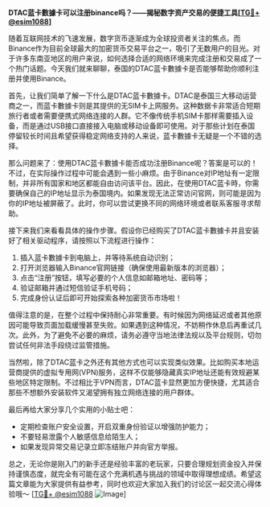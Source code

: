 **DTAC蓝卡數據卡可以注册binance吗？——揭秘数字资产交易的便捷工具[[TG💪+ @esim1088](https://t.me/s/esim1088)]**

随着互联网技术的飞速发展，数字货币逐渐成为全球投资者关注的焦点。而Binance作为目前全球最大的加密货币交易平台之一，吸引了无数用户的目光。对于许多东南亚地区的用户来说，如何选择合适的网络环境来完成注册和交易成了一个热门话题。今天我们就来聊聊，泰国的DTAC蓝卡數據卡是否能够帮助你顺利注册并使用Binance。

首先，让我们简单了解一下什么是DTAC蓝卡數據卡。DTAC是泰国三大移动运营商之一，而蓝卡數據卡则是其提供的无SIM卡上网服务。这种数据卡非常适合短期旅行者或者需要便携式网络连接的人群。它不像传统手机SIM卡那样需要插入设备，而是通过USB接口直接接入电脑或移动设备即可使用。对于那些计划在泰国停留较长时间且希望获得稳定网络支持的人来说，蓝卡數據卡无疑是一个不错的选择。

那么问题来了：使用DTAC蓝卡數據卡能否成功注册Binance呢？答案是可以的！不过，在实际操作过程中可能会遇到一些小麻烦。由于Binance对IP地址有一定限制，并非所有国家和地区都能自由访问该平台。因此，在使用DTAC蓝卡時，你需要确保自己的IP地址显示为泰国境内。如果发现无法正常访问官网，则可能是因为你的IP地址被屏蔽了。此时，你可以尝试更换不同的网络环境或者联系客服寻求帮助。

接下来我们来看看具体的操作步骤。假设你已经购买了DTAC蓝卡數據卡并且安装好了相关驱动程序，请按照以下流程进行操作：

1. 插入蓝卡數據卡到电脑上，并等待系统自动识别；
2. 打开浏览器输入Binance官网链接（确保使用最新版本的浏览器）；
3. 点击“注册”按钮，填写必要的个人信息如邮箱地址、密码等；
4. 验证邮箱并通过短信验证手机号码；
5. 完成身份认证后即可开始探索各种加密货币市场啦！

值得注意的是，在整个过程中保持耐心非常重要。有时候因为网络延迟或者其他原因可能导致页面加载缓慢甚至失败。如果遇到这种情况，不妨稍作休息后再重试几次。此外，为了避免不必要的麻烦，请务必遵守当地法律法规以及平台规则，切勿尝试任何非法手段绕过监管措施。

当然啦，除了DTAC蓝卡之外还有其他方式也可以实现类似效果。比如购买本地运营商提供的虚拟专用网(VPN)服务，这样不仅能够隐藏真实IP地址还能有效规避某些地区特定限制。不过相比于VPN而言，DTAC蓝卡显然更加方便快捷，尤其适合那些不想额外安装软件又渴望拥有独立网络连接的用户群体。

最后再给大家分享几个实用的小贴士吧：
- 定期检查账户安全设置，开启双重身份验证以增强防护能力；
- 不要轻易泄露个人敏感信息给陌生人；
- 如果发现异常交易记录立即冻结账户并向官方举报。

总之，无论你是刚入门的新手还是经验丰富的老玩家，只要合理规划资金投入并保持谨慎态度，就完全有可能在这个充满机遇与挑战的领域中取得理想成绩。希望这篇文章能为大家提供有益参考，同时也欢迎大家加入我们的讨论区一起交流心得体验哦～ [[TG💪+ @esim1088](https://t.me/s/esim1088) ![Image](https://i.postimg.cc/4NQfJmqS/Snipaste-2025-05-13-00-14-12.png)]
